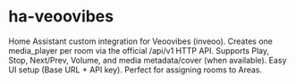 # ha-veoovibes
Home Assistant custom integration for Veoovibes (inveoo). Creates one media_player per room via the official /api/v1 HTTP API. Supports Play, Stop, Next/Prev, Volume, and media metadata/cover (when available). Easy UI setup (Base URL + API key). Perfect for assigning rooms to Areas.
